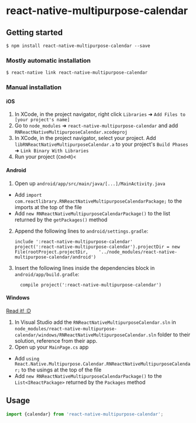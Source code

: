 
# react-native-multipurpose-calendar

## Getting started

`$ npm install react-native-multipurpose-calendar --save`

### Mostly automatic installation

`$ react-native link react-native-multipurpose-calendar`

### Manual installation


#### iOS

1. In XCode, in the project navigator, right click `Libraries` ➜ `Add Files to [your project's name]`
2. Go to `node_modules` ➜ `react-native-multipurpose-calendar` and add `RNReactNativeMultipurposeCalendar.xcodeproj`
3. In XCode, in the project navigator, select your project. Add `libRNReactNativeMultipurposeCalendar.a` to your project's `Build Phases` ➜ `Link Binary With Libraries`
4. Run your project (`Cmd+R`)<

#### Android

1. Open up `android/app/src/main/java/[...]/MainActivity.java`
  - Add `import com.reactlibrary.RNReactNativeMultipurposeCalendarPackage;` to the imports at the top of the file
  - Add `new RNReactNativeMultipurposeCalendarPackage()` to the list returned by the `getPackages()` method
2. Append the following lines to `android/settings.gradle`:
  	```
  	include ':react-native-multipurpose-calendar'
  	project(':react-native-multipurpose-calendar').projectDir = new File(rootProject.projectDir, 	'../node_modules/react-native-multipurpose-calendar/android')
  	```
3. Insert the following lines inside the dependencies block in `android/app/build.gradle`:
  	```
      compile project(':react-native-multipurpose-calendar')
  	```

#### Windows
[Read it! :D](https://github.com/ReactWindows/react-native)

1. In Visual Studio add the `RNReactNativeMultipurposeCalendar.sln` in `node_modules/react-native-multipurpose-calendar/windows/RNReactNativeMultipurposeCalendar.sln` folder to their solution, reference from their app.
2. Open up your `MainPage.cs` app
  - Add `using React.Native.Multipurpose.Calendar.RNReactNativeMultipurposeCalendar;` to the usings at the top of the file
  - Add `new RNReactNativeMultipurposeCalendarPackage()` to the `List<IReactPackage>` returned by the `Packages` method


## Usage
```javascript
import {calendar} from 'react-native-multipurpose-calendar';
```
  